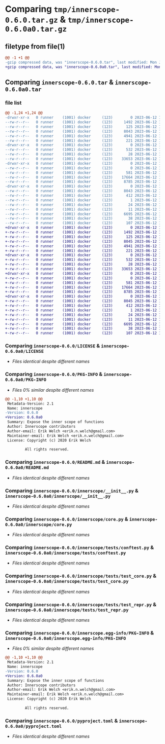 # Comparing `tmp/innerscope-0.6.0.tar.gz` & `tmp/innerscope-0.6.0a0.tar.gz`

## filetype from file(1)

```diff
@@ -1 +1 @@
-gzip compressed data, was "innerscope-0.6.0.tar", last modified: Mon Jun 12 19:55:15 2023, max compression
+gzip compressed data, was "innerscope-0.6.0a0.tar", last modified: Mon Jun 12 17:51:19 2023, max compression
```

## Comparing `innerscope-0.6.0.tar` & `innerscope-0.6.0a0.tar`

### file list

```diff
@@ -1,24 +1,24 @@
-drwxr-xr-x   0 runner    (1001) docker     (123)        0 2023-06-12 19:55:15.723470 innerscope-0.6.0/
--rw-r--r--   0 runner    (1001) docker     (123)     1492 2023-06-12 19:54:57.000000 innerscope-0.6.0/LICENSE
--rw-r--r--   0 runner    (1001) docker     (123)      125 2023-06-12 19:54:57.000000 innerscope-0.6.0/MANIFEST.in
--rw-r--r--   0 runner    (1001) docker     (123)     8043 2023-06-12 19:55:15.723470 innerscope-0.6.0/PKG-INFO
--rw-r--r--   0 runner    (1001) docker     (123)     4941 2023-06-12 19:54:57.000000 innerscope-0.6.0/README.md
--rw-r--r--   0 runner    (1001) docker     (123)      221 2023-06-12 19:54:57.000000 innerscope-0.6.0/conftest.py
-drwxr-xr-x   0 runner    (1001) docker     (123)        0 2023-06-12 19:55:15.723470 innerscope-0.6.0/innerscope/
--rw-r--r--   0 runner    (1001) docker     (123)      532 2023-06-12 19:54:57.000000 innerscope-0.6.0/innerscope/__init__.py
--rw-r--r--   0 runner    (1001) docker     (123)       28 2023-06-12 19:54:57.000000 innerscope-0.6.0/innerscope/cfg.py
--rw-r--r--   0 runner    (1001) docker     (123)    33653 2023-06-12 19:54:57.000000 innerscope-0.6.0/innerscope/core.py
-drwxr-xr-x   0 runner    (1001) docker     (123)        0 2023-06-12 19:55:15.723470 innerscope-0.6.0/innerscope/tests/
--rw-r--r--   0 runner    (1001) docker     (123)        0 2023-06-12 19:54:57.000000 innerscope-0.6.0/innerscope/tests/__init__.py
--rw-r--r--   0 runner    (1001) docker     (123)      581 2023-06-12 19:54:57.000000 innerscope-0.6.0/innerscope/tests/conftest.py
--rw-r--r--   0 runner    (1001) docker     (123)    17664 2023-06-12 19:54:57.000000 innerscope-0.6.0/innerscope/tests/test_core.py
--rw-r--r--   0 runner    (1001) docker     (123)     8785 2023-06-12 19:54:57.000000 innerscope-0.6.0/innerscope/tests/test_repr.py
-drwxr-xr-x   0 runner    (1001) docker     (123)        0 2023-06-12 19:55:15.723470 innerscope-0.6.0/innerscope.egg-info/
--rw-r--r--   0 runner    (1001) docker     (123)     8043 2023-06-12 19:55:15.000000 innerscope-0.6.0/innerscope.egg-info/PKG-INFO
--rw-r--r--   0 runner    (1001) docker     (123)      412 2023-06-12 19:55:15.000000 innerscope-0.6.0/innerscope.egg-info/SOURCES.txt
--rw-r--r--   0 runner    (1001) docker     (123)        1 2023-06-12 19:55:15.000000 innerscope-0.6.0/innerscope.egg-info/dependency_links.txt
--rw-r--r--   0 runner    (1001) docker     (123)       24 2023-06-12 19:55:15.000000 innerscope-0.6.0/innerscope.egg-info/requires.txt
--rw-r--r--   0 runner    (1001) docker     (123)       11 2023-06-12 19:55:15.000000 innerscope-0.6.0/innerscope.egg-info/top_level.txt
--rw-r--r--   0 runner    (1001) docker     (123)     6695 2023-06-12 19:54:57.000000 innerscope-0.6.0/pyproject.toml
--rw-r--r--   0 runner    (1001) docker     (123)       38 2023-06-12 19:55:15.723470 innerscope-0.6.0/setup.cfg
--rw-r--r--   0 runner    (1001) docker     (123)      107 2023-06-12 19:54:57.000000 innerscope-0.6.0/setup.py
+drwxr-xr-x   0 runner    (1001) docker     (123)        0 2023-06-12 17:51:19.518545 innerscope-0.6.0a0/
+-rw-r--r--   0 runner    (1001) docker     (123)     1492 2023-06-12 17:50:59.000000 innerscope-0.6.0a0/LICENSE
+-rw-r--r--   0 runner    (1001) docker     (123)      125 2023-06-12 17:50:59.000000 innerscope-0.6.0a0/MANIFEST.in
+-rw-r--r--   0 runner    (1001) docker     (123)     8045 2023-06-12 17:51:19.518545 innerscope-0.6.0a0/PKG-INFO
+-rw-r--r--   0 runner    (1001) docker     (123)     4941 2023-06-12 17:50:59.000000 innerscope-0.6.0a0/README.md
+-rw-r--r--   0 runner    (1001) docker     (123)      221 2023-06-12 17:50:59.000000 innerscope-0.6.0a0/conftest.py
+drwxr-xr-x   0 runner    (1001) docker     (123)        0 2023-06-12 17:51:19.514544 innerscope-0.6.0a0/innerscope/
+-rw-r--r--   0 runner    (1001) docker     (123)      532 2023-06-12 17:50:59.000000 innerscope-0.6.0a0/innerscope/__init__.py
+-rw-r--r--   0 runner    (1001) docker     (123)       28 2023-06-12 17:50:59.000000 innerscope-0.6.0a0/innerscope/cfg.py
+-rw-r--r--   0 runner    (1001) docker     (123)    33653 2023-06-12 17:50:59.000000 innerscope-0.6.0a0/innerscope/core.py
+drwxr-xr-x   0 runner    (1001) docker     (123)        0 2023-06-12 17:51:19.518545 innerscope-0.6.0a0/innerscope/tests/
+-rw-r--r--   0 runner    (1001) docker     (123)        0 2023-06-12 17:50:59.000000 innerscope-0.6.0a0/innerscope/tests/__init__.py
+-rw-r--r--   0 runner    (1001) docker     (123)      581 2023-06-12 17:50:59.000000 innerscope-0.6.0a0/innerscope/tests/conftest.py
+-rw-r--r--   0 runner    (1001) docker     (123)    17664 2023-06-12 17:50:59.000000 innerscope-0.6.0a0/innerscope/tests/test_core.py
+-rw-r--r--   0 runner    (1001) docker     (123)     8785 2023-06-12 17:50:59.000000 innerscope-0.6.0a0/innerscope/tests/test_repr.py
+drwxr-xr-x   0 runner    (1001) docker     (123)        0 2023-06-12 17:51:19.514544 innerscope-0.6.0a0/innerscope.egg-info/
+-rw-r--r--   0 runner    (1001) docker     (123)     8045 2023-06-12 17:51:19.000000 innerscope-0.6.0a0/innerscope.egg-info/PKG-INFO
+-rw-r--r--   0 runner    (1001) docker     (123)      412 2023-06-12 17:51:19.000000 innerscope-0.6.0a0/innerscope.egg-info/SOURCES.txt
+-rw-r--r--   0 runner    (1001) docker     (123)        1 2023-06-12 17:51:19.000000 innerscope-0.6.0a0/innerscope.egg-info/dependency_links.txt
+-rw-r--r--   0 runner    (1001) docker     (123)       24 2023-06-12 17:51:19.000000 innerscope-0.6.0a0/innerscope.egg-info/requires.txt
+-rw-r--r--   0 runner    (1001) docker     (123)       11 2023-06-12 17:51:19.000000 innerscope-0.6.0a0/innerscope.egg-info/top_level.txt
+-rw-r--r--   0 runner    (1001) docker     (123)     6695 2023-06-12 17:50:59.000000 innerscope-0.6.0a0/pyproject.toml
+-rw-r--r--   0 runner    (1001) docker     (123)       38 2023-06-12 17:51:19.518545 innerscope-0.6.0a0/setup.cfg
+-rw-r--r--   0 runner    (1001) docker     (123)      107 2023-06-12 17:50:59.000000 innerscope-0.6.0a0/setup.py
```

### Comparing `innerscope-0.6.0/LICENSE` & `innerscope-0.6.0a0/LICENSE`

 * *Files identical despite different names*

### Comparing `innerscope-0.6.0/PKG-INFO` & `innerscope-0.6.0a0/PKG-INFO`

 * *Files 0% similar despite different names*

```diff
@@ -1,10 +1,10 @@
 Metadata-Version: 2.1
 Name: innerscope
-Version: 0.6.0
+Version: 0.6.0a0
 Summary: Expose the inner scope of functions
 Author: Innerscope contributors
 Author-email: Erik Welch <erik.n.welch@gmail.com>
 Maintainer-email: Erik Welch <erik.n.welch@gmail.com>
 License: Copyright (c) 2020 Erik Welch
         
         All rights reserved.
```

### Comparing `innerscope-0.6.0/README.md` & `innerscope-0.6.0a0/README.md`

 * *Files identical despite different names*

### Comparing `innerscope-0.6.0/innerscope/__init__.py` & `innerscope-0.6.0a0/innerscope/__init__.py`

 * *Files identical despite different names*

### Comparing `innerscope-0.6.0/innerscope/core.py` & `innerscope-0.6.0a0/innerscope/core.py`

 * *Files identical despite different names*

### Comparing `innerscope-0.6.0/innerscope/tests/conftest.py` & `innerscope-0.6.0a0/innerscope/tests/conftest.py`

 * *Files identical despite different names*

### Comparing `innerscope-0.6.0/innerscope/tests/test_core.py` & `innerscope-0.6.0a0/innerscope/tests/test_core.py`

 * *Files identical despite different names*

### Comparing `innerscope-0.6.0/innerscope/tests/test_repr.py` & `innerscope-0.6.0a0/innerscope/tests/test_repr.py`

 * *Files identical despite different names*

### Comparing `innerscope-0.6.0/innerscope.egg-info/PKG-INFO` & `innerscope-0.6.0a0/innerscope.egg-info/PKG-INFO`

 * *Files 0% similar despite different names*

```diff
@@ -1,10 +1,10 @@
 Metadata-Version: 2.1
 Name: innerscope
-Version: 0.6.0
+Version: 0.6.0a0
 Summary: Expose the inner scope of functions
 Author: Innerscope contributors
 Author-email: Erik Welch <erik.n.welch@gmail.com>
 Maintainer-email: Erik Welch <erik.n.welch@gmail.com>
 License: Copyright (c) 2020 Erik Welch
         
         All rights reserved.
```

### Comparing `innerscope-0.6.0/pyproject.toml` & `innerscope-0.6.0a0/pyproject.toml`

 * *Files identical despite different names*

